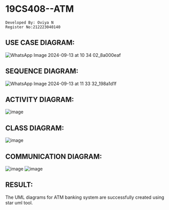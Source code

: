# 19CS408--ATM
```
Developed By: Oviya N
Register No:212223040140
```
## USE CASE DIAGRAM:
![WhatsApp Image 2024-09-13 at 10 34 02_8a000eaf](https://github.com/user-attachments/assets/d146c411-d94e-456b-b160-12e9d26b0772)
## SEQUENCE DIAGRAM:
![WhatsApp Image 2024-09-13 at 11 33 32_198a1d1f](https://github.com/user-attachments/assets/1551ab9d-6189-4d60-8a2d-a1db54c8de35)
## ACTIVITY DIAGRAM:
![image](https://github.com/user-attachments/assets/9c702a6e-391e-4439-9864-2f34d3c72562)
## CLASS DIAGRAM:
![image](https://github.com/user-attachments/assets/122efa9c-94ba-4615-81a4-4336d64f8f7b)
## COMMUNICATION DIAGRAM:
![image](https://github.com/user-attachments/assets/4effc942-4fd3-4a5a-89b8-cf3cd52c8625)
![image](https://github.com/user-attachments/assets/94ce410f-7f98-4741-b1c1-eb188473304d)
## RESULT:
The UML diagrams for ATM banking system are successfully created using star uml tool.





